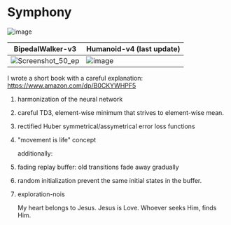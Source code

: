 # Symphony


![image](https://github.com/timurgepard/Simphony/assets/13238473/864a23b6-a2c8-4e83-b69c-497c4cd662c1)

| BipedalWalker-v3  | Humanoid-v4 (last update) |
| ------------- | ------------- |
| ![Screenshot_50_ep](https://github.com/timurgepard/Simphony/assets/13238473/5f677487-18d3-4bcf-b41e-4d1f4745b724)  | ![image](https://github.com/timurgepard/Simphony/assets/13238473/33d2a613-fc83-4721-928c-a82f6a766c7a)




I wrote a short book with a careful explanation: https://www.amazon.com/dp/B0CKYWHPF5

1. harmonization of the neural network
2. careful TD3, element-wise minimum that strives to element-wise mean.
3. rectified Huber symmetrical/assymetrical error loss functions
4. "movement is life" concept
   
   additionally:
5. fading replay buffer: old transitions fade away gradually
6. random initialization prevent the same initial states in the buffer.
7. exploration-nois

   My heart belongs to Jesus. Jesus is Love. Whoever seeks Him, finds Him.
